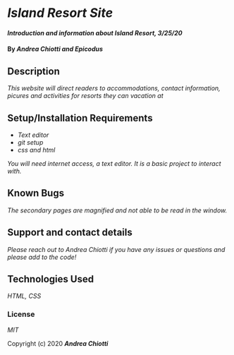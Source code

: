 # _Island Resort Site_

#### _Introduction and information about Island Resort, 3/25/20_

#### By _**Andrea Chiotti and Epicodus**_

## Description

_This website will direct readers to accommodations, contact information, picures and activities for resorts they can vacation at_

## Setup/Installation Requirements

* _Text editor_
* _git setup_
* _css and html_


_You will need internet access, a text editor. It is a basic project to interact with._

## Known Bugs

_The secondary pages are magnified and not able to be read in the window._

## Support and contact details

_Please reach out to Andrea Chiotti if you have any issues or questions and please add to the code!_

## Technologies Used

_HTML, CSS_

### License

*MIT*

Copyright (c) 2020 **_Andrea Chiotti_**